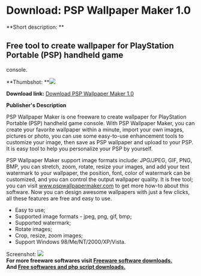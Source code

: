 # Download: PSP Wallpaper Maker 1.0

**Short description: **

## Free tool to create wallpaper for PlayStation Portable (PSP) handheld game
console.

  
**Thumbshot: **![](http://www.freewarefiles.com/screenshot/pspwpapermaker1_md.jpg)   
  
**Download link:** [Download PSP Wallpaper Maker 1.0](http://freesoftwares.boysofts.com/PSP-Wallpaper-Maker_program_45822.html)  
  

**Publisher's Description**  
  

PSP Wallpaper Maker is one freeware to create wallpaper for PlayStation
Portable (PSP) handheld game console. With PSP Wallpaper Maker, you can create
your favorite wallpaper within a minute, import your own images, pictures or
photo, you can use some easy-to-use enhancement tools to customize your image,
then save as PSP wallpaper and upload to your PSP. It is easy tool to help you
personalize your PSP by yourself.

PSP Wallpaper Maker support image formats include: JPG/JPEG, GIF, PNG, BMP,
you can stretch, zoom, rotate, resize your images, and add your text watermark
to your wallpaper, the position, font, color of watermark can be customized,
and you can control the output wallpaper quality. It is free tool; you can
visit www.pspwallpapermaker.com to get more how-to about this software. Now
you can design awesome wallpapers with just a few clicks, all these features
are free and easy to use.

  * Easy to use; 
  * Supported image formats - jpeg, png, gif, bmp; 
  * Supported watermark; 
  * Rotate images; 
  * Crop, resize, zoom images; 
  * Support Windows 98/Me/NT/2000/XP/Vista. 

  
  
Screenshot: ![](http://www.freewarefiles.com/screenshot/pspwpapermaker1.jpg)  
**For more freeware softwares visit [Freeware software downloads.](http://freesoftwares.boysofts.com/)**   
**And [Free softwares and php script downloads.](http://www.boysofts.com/)**

